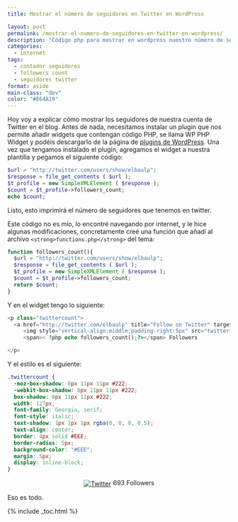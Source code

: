 ```yaml
---
title: Mostrar el número de seguidores en Twitter en WordPress

layout: post
permalink: /mostrar-el-numero-de-seguidores-en-twitter-en-wordpress/
description: "Código php para mostrar en wordpress nuestro número de seguidores en twitter"
categories:
  - internet
tags:
  - contador seguidores
  - followers count
  - seguidores twitter
format: aside
main-class: "dev"
color: "#E64A19"
---
```

Hoy voy a explicar cómo mostrar los seguidores de nuestra cuenta de Twitter en el blog. Antes de nada, necesitamos instalar un plugin que nos permite añadir widgets que contengan código PHP, se llama WP PHP Widget y podéis descargarlo de la página de <a href="http://wordpress.org/extend/plugins/wp-php-widget/" target="_blank">plugins de WordPress</a>. Una vez que tengamos instalado el plugin, agregamos el widget a nuestra plantilla y pegamos el siguiente código:


<!--ad-->

```php
$url = "http://twitter.com/users/show/elbaulp";
$response = file_get_contents ( $url );
$t_profile = new SimpleXMLElement ( $response );
$count = $t_profile->followers_count;
echo $count;
```

Listo, esto imprimirá el número de seguidores que tenemos en twitter.

Este código no es mío, lo encontré navegando por internet, y le hice algunas modificaciones, concretamente creé una función que añadí al archivo `<strong>functions.php</strong>` del tema:

```php
function followers_count(){
  $url = "http://twitter.com/users/show/elbaulp";
  $response = file_get_contents ( $url );
  $t_profile = new SimpleXMLElement ( $response );
  $count = $t_profile->followers_count;
  return $count;
}
```

Y en el widget tengo lo siguiente:

```php
<p class="twittercount">
  <a href="http://twitter.com/elbaulp" title="Follow on Twitter" target="_blank">
     <img style="vertical-align:middle;padding-right:5px" src="twitter.png" alt="Twitter" /></a>
     <span>< ?php echo followers_count();?></span> Followers

</p>

```

Y el estilo es el siguiente:

```css
.twittercount {
  -moz-box-shadow: 8px 11px 11px #222;
  -webkit-box-shadow: 8px 11px 11px #222;
  box-shadow: 8px 11px 11px #222;
  width: 127px;
  font-family: Georgia, serif;
  font-style: italic;
  text-shadow: 1px 1px 1px rgba(0, 0, 0, 0.5);
  text-align: center;
  border: 4px solid #EEE;
  border-radius: 5px;
  background-color: "#EEE";
  margin: 5px;
  display: inline-block;
}

```

<div style="text-align:center">
  <p class="twittercount">
    <a href="http://twitter.com/elbaulp" title="Follow on Twitter" target="_blank"><img style="vertical-align:middle;padding-right:5px" src="/wp-content/themes/ifeature/assets/img/social/round/twitter.png" alt="Twitter" /></a><span>693</span> Followers
  </p>
</div>

Eso es todo.



{% include _toc.html %}
